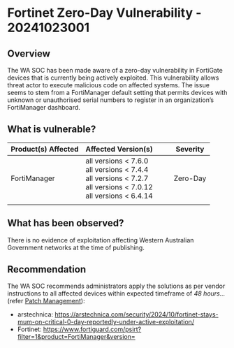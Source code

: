 # Fortinet Zero-Day Vulnerability - 20241023001

## Overview

The WA SOC has been made aware of a zero-day vulnerability in FortiGate devices that is currently being actively exploited. This vulnerability allows threat actor to execute malicious code on affected systems. The issue seems to stem from a FortiManager default setting that permits devices with unknown or unauthorised serial numbers to register in an organization’s FortiManager dashboard.

## What is vulnerable?

| Product(s) Affected | Affected Version(s)                                                                                                               |     |     | Severity |
| ------------------- | --------------------------------------------------------------------------------------------------------------------------------- | --- | --- | -------- |
| FortiManager        | all versions \< 7.6.0 <br> all versions \< 7.4.4 <br>all versions \< 7.2.7  <br>all versions \< 7.0.12 <br>all versions \< 6.4.14 |     |     | Zero-Day |
|                     |                                                                                                                                   |     |     |          |

## What has been observed?

There is no evidence of exploitation affecting Western Australian Government networks at the time of publishing.

## Recommendation

The WA SOC recommends administrators apply the solutions as per vendor instructions to all affected devices within expected timeframe of *48 hours...* (refer [Patch Management](../guidelines/patch-management.md)):

- arstechnica: <https://arstechnica.com/security/2024/10/fortinet-stays-mum-on-critical-0-day-reportedly-under-active-exploitation/>
- Fortinet: <https://www.fortiguard.com/psirt?filter=1&product=FortiManager&version=>
